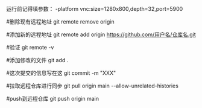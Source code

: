 运行前记得填参数：
-platform vnc:size=1280x800,depth=32,port=5900

#删除现有远程地址
git remote remove origin

#添加新的远程地址
git remote add origin https://github.com/用户名/仓库名.git

#验证
git remote -v

#添加修改的文件
git add .

#这次提交的信息写在这
git commit -m "XXX"

#拉取远程仓库进行同步
git pull origin main --allow-unrelated-histories

#push到远程仓库
git push origin main
